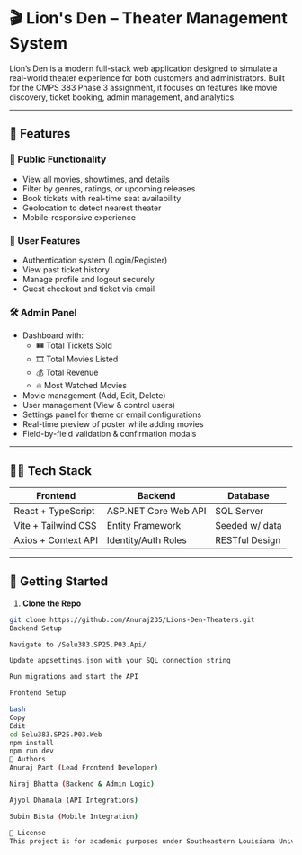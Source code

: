 # 🎬 Lion's Den – Theater Management System

Lion’s Den is a modern full-stack web application designed to simulate a real-world theater experience for both customers and administrators. Built for the CMPS 383 Phase 3 assignment, it focuses on features like movie discovery, ticket booking, admin management, and analytics.

---

## 🌟 Features

### 👤 Public Functionality
- View all movies, showtimes, and details
- Filter by genres, ratings, or upcoming releases
- Book tickets with real-time seat availability
- Geolocation to detect nearest theater
- Mobile-responsive experience

### 🔐 User Features
- Authentication system (Login/Register)
- View past ticket history
- Manage profile and logout securely
- Guest checkout and ticket via email

### 🛠️ Admin Panel
- Dashboard with:
  - 🎟️ Total Tickets Sold  
  - 🎞️ Total Movies Listed  
  - 💰 Total Revenue  
  - 🔥 Most Watched Movies
- Movie management (Add, Edit, Delete)
- User management (View & control users)
- Settings panel for theme or email configurations
- Real-time preview of poster while adding movies
- Field-by-field validation & confirmation modals

---

## 🧑‍💻 Tech Stack

| Frontend              | Backend              | Database         |
|----------------------|----------------------|------------------|
| React + TypeScript   | ASP.NET Core Web API | SQL Server       |
| Vite + Tailwind CSS  | Entity Framework     | Seeded w/ data   |
| Axios + Context API  | Identity/Auth Roles  | RESTful Design   |

---

## 🚀 Getting Started

1. **Clone the Repo**
```bash 
git clone https://github.com/Anuraj235/Lions-Den-Theaters.git
Backend Setup

Navigate to /Selu383.SP25.P03.Api/

Update appsettings.json with your SQL connection string

Run migrations and start the API

Frontend Setup

bash
Copy
Edit
cd Selu383.SP25.P03.Web
npm install
npm run dev
📌 Authors
Anuraj Pant (Lead Frontend Developer)

Niraj Bhatta (Backend & Admin Logic)

Ajyol Dhamala (API Integrations)

Subin Bista (Mobile Integration)

📄 License
This project is for academic purposes under Southeastern Louisiana University. All rights reserved to Team Code 8848.




